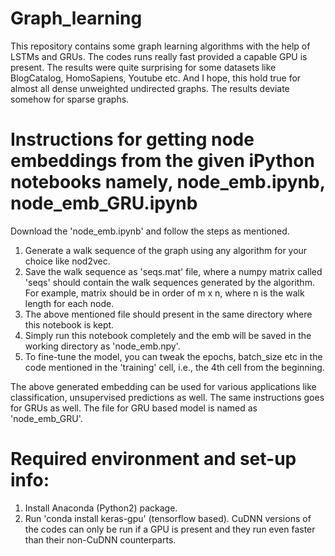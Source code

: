 # Graph_learning
This repository contains some graph learning algorithms with the help of LSTMs and GRUs. The codes runs really fast provided a capable GPU is present. The results were quite surprising for some datasets like BlogCatalog, HomoSapiens, Youtube etc. And I hope, this hold true for almost all dense unweighted undirected graphs. The results deviate somehow for sparse graphs.

# Instructions for getting node embeddings from the given iPython notebooks namely, node_emb.ipynb, node_emb_GRU.ipynb
Download the 'node_emb.ipynb' and follow the steps as mentioned.
1. Generate a walk sequence of the graph using any algorithm for your choice like nod2vec.
2. Save the walk sequence as 'seqs.mat' file, where a numpy matrix called 'seqs' should contain the walk sequences generated by the algorithm. For example, matrix should be in order of m x n, where n is the walk length for each node.
3. The above mentioned file should present in the same directory where this notebook is kept.
4. Simply run this notebook completely and the emb will be saved in the working directory as 'node_emb.npy'.
5. To fine-tune the model, you can tweak the epochs, batch_size etc in the code mentioned in the 'training' cell, i.e., the 4th cell from the beginning.

The above generated embedding can be used for various applications like classification, unsupervised predictions as well.
The same instructions goes for GRUs as well. The file for GRU based model is named as 'node_emb_GRU'.
 
 # Required environment and set-up info:
 1. Install Anaconda (Python2) package.
 2. Run 'conda install keras-gpu' (tensorflow based).
 CuDNN versions of the codes can only be run if a GPU is present and they run even faster than their non-CuDNN counterparts.
